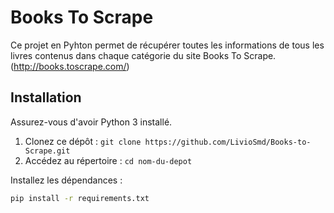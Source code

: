 # Books To Scrape

Ce projet en Pyhton permet de récupérer toutes les informations de tous les livres contenus dans chaque catégorie du site Books To Scrape. (http://books.toscrape.com/)

## Installation

Assurez-vous d'avoir Python 3 installé.

1. Clonez ce dépôt : `git clone https://github.com/LivioSmd/Books-to-Scrape.git`
2. Accédez au répertoire : `cd nom-du-depot`

Installez les dépendances :

```bash
pip install -r requirements.txt
